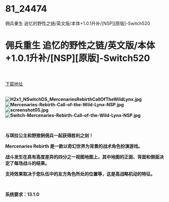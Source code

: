 # 81_24474
佣兵重生 追忆的野性之链/英文版/本体+1.0.1升补/[NSP][原版]-Switch520
# 佣兵重生 追忆的野性之链/英文版/本体+1.0.1升补/[NSP][原版]-Switch520
 <br/></br>
[下载地址](https://www.switch520.cc/article/24474 "下载地址")
<br/></br>

<p><strong><img title="H2x1_NSwitchDS_MercenariesRebirthCallOfTheWildLynx.jpg" src="https://www.switch520.cc/muke_img/2021_11_12_a1b6e205fdf4d.jpg" alt="H2x1_NSwitchDS_MercenariesRebirthCallOfTheWildLynx.jpg"></strong><br>
<strong><img title="Mercenaries-Rebirth-Call-of-the-Wild-Lynx-NSP.jpg" src="https://www.switch520.cc/muke_img/2021_11_12_527f5ed1ff3a0.jpg" alt="Mercenaries-Rebirth-Call-of-the-Wild-Lynx-NSP.jpg"></strong><br>
<strong><img title="screenshot05.jpg" src="https://www.switch520.cc/muke_img/2021_11_12_6402014b50517.jpg" alt="screenshot05.jpg"></strong><br>
<strong><img title="Switch-Mercenaries-Rebirth-Call-of-the-Wild-Lynx-NSP.jpg" src="https://www.switch520.cc/muke_img/2021_11_12_786bb7f29508e.jpg" alt="Switch-Mercenaries-Rebirth-Call-of-the-Wild-Lynx-NSP.jpg">&nbsp;</strong></p>
<p>&nbsp;</p>
<p><strong>与琪拉公主和野猞猁佣兵一起获得胜利之剑！</strong></p>
<p><strong>Mercenaries Rebirth 是一款以奇幻世界为背景的战术角色扮演游戏。</strong></p>
<p><strong>战斗发生在具有高度差异的四分之一视图地图上，其中地图的正面、背面和侧面决定了每场战斗的结果。</strong></p>
<p><strong>支持效果取决于您队伍中的友方角色所处的位置等，这是高战略机动的特征。</strong></p>
<p>&nbsp;</p>
<p><strong>系统要求：13.1.0</strong></p>



